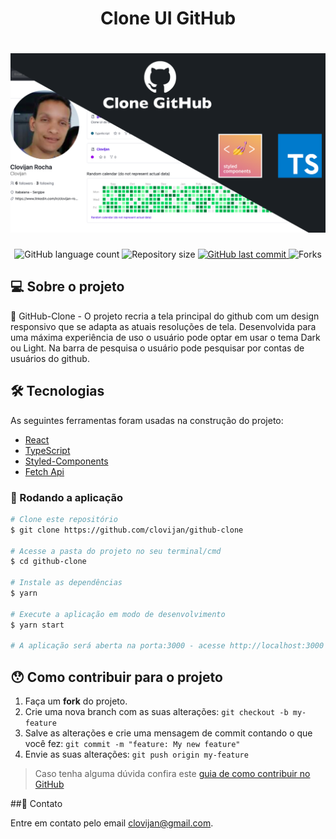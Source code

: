 <h1 align="center">Clone UI GitHub </h1>
<h1 align="center">
    <img alt="UI-Clone-GitHub" title="#Desenvolvimento Web" src="https://github.com/Clovijan/github-clone/blob/master/src/assets/Banner.png" />
</h1>


<p align="center">

<img alt="GitHub language count" src="https://img.shields.io/github/languages/count/clovijan/github-clone">

<img alt="Repository size" src="https://img.shields.io/github/repo-size/clovijan/github-clone">
    
<a href="https://github.com/tgmarinho/nlw1/commits/master">
<img alt="GitHub last commit" src="https://img.shields.io/github/last-commit/clovijan/github-clone">
</a>

<img alt="Forks" src="https://img.shields.io/github/forks/Clovijan/github-clone?style=social"/>
</p>

## 💻 Sobre o projeto

🚀 GitHub-Clone - O projeto recria a tela principal do github com um design responsivo que se adapta as atuais resoluções de tela. Desenvolvida para uma máxima experiência de uso o usuário pode optar em usar o tema Dark ou Light. Na barra de pesquisa o usuário pode pesquisar por contas de usuários do github.

## 🛠 Tecnologias

As seguintes ferramentas foram usadas na construção do projeto:

- [React][reactjs]
- [TypeScript][typescript]
- [Styled-Components][styled-components]
- [Fetch Api][fetch]

### 🎲 Rodando a aplicação
```bash
# Clone este repositório
$ git clone https://github.com/clovijan/github-clone

# Acesse a pasta do projeto no seu terminal/cmd
$ cd github-clone

# Instale as dependências
$ yarn 

# Execute a aplicação em modo de desenvolvimento
$ yarn start

# A aplicação será aberta na porta:3000 - acesse http://localhost:3000
```
## 😯 Como contribuir para o projeto

1. Faça um **fork** do projeto.
2. Crie uma nova branch com as suas alterações: `git checkout -b my-feature`
3. Salve as alterações e crie uma mensagem de commit contando o que você fez: `git commit -m "feature: My new feature"`
4. Envie as suas alterações: `git push origin my-feature`
> Caso tenha alguma dúvida confira este [guia de como contribuir no GitHub](https://github.com/firstcontributions/first-contributions)

##📨 Contato

Entre em contato pelo email clovijan@gmail.com.


[reactjs]: https://reactjs.org
[typescript]: https://www.typescriptlang.org/
[styled-components]: https://styled-components.com/
[fetch]: https://developer.mozilla.org/en-US/docs/Web/API/Fetch_API
